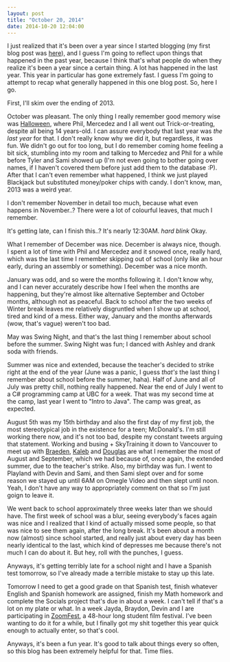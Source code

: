 ```yaml
---
layout: post
title: "October 20, 2014"
date: 2014-10-20 12:04:00
---
```


I just realized that it's been over a year since I started blogging
(my first blog post was [here](http://nulljosh.svbtle.com/october-9-2013)),
and I guess I'm going to reflect upon things that happened in the past year,
because I think that's what people do when they realize it's been a year
since a certain thing. A lot has happened in the last year. This year in
particular has gone extremely fast. I guess I'm going to attempt
to recap what generally happened in this one blog post. So, here I go.

First, I'll skim over the ending of 2013.

October was pleasant. The only thing I really remember good memory
wise was [Halloween](http://nulljosh.svbtle.com/november-1-2013), where Phil,
Mercedez and I all went out Trick-or-treating, despite all being 14 years-old.
I can assure everybody that last year was *the last year* for that. I don't
really know why we did it, but regardless, it was fun. We didn't go out for too
long, but I do remember coming home feeling a bit sick, stumbling into my room
and talking to Mercedez and Phil for a while before Tyler and Sami showed up
(I'm not even going to bother going over names, if I haven't covered them
before just add them to the database :P). After that I can't even remember
what happened, I think we just played Blackjack but substituted money/poker
chips with candy. I don't know, man, 2013 was a weird year.

I don't remember November in detail too much, because what even happens
in November..? There were a lot of colourful leaves, that much I remember.

It's getting late, can I finish this..? It's nearly 12:30AM. *hard blink* Okay.

What I remember of December was nice. December is always nice, though.
I spent a lot of time with Phil and Mercedez and it snowed once, really hard,
which was the last time I remember skipping out of school (only like an hour
  early, during an assembly or something). December was a nice month.

January was odd, and so were the months following it. I don't know why, and
I can never accurately describe how I feel when the months are happening, but
they're almost like alternative September and October months, although not
as peaceful. Back to school after the two weeks of Winter break leaves
me relatively disgruntled when I show up at school, tired and kind of a mess.
Either way, January and the months afterwards (wow, that's vague) weren't
too bad.

May was Swing Night, and that's the last thing I remember about school before
the summer. Swing Night was fun; I danced with Ashley and drank soda
with friends.

Summer was nice and extended, because the teacher's decided to strike right at
the end of the year (June was a panic, I guess *that's* the last thing
I remember about school before the summer, haha). Half of June and all of July
was pretty chill, nothing really happened. Near the end of July I went to
a C# programming camp at UBC for a week. That was my second time at the camp,
last year I went to "Intro to Java". The camp was great, as expected.

August 5th was my 15th birthday and also the first day of my first job,
the most stereotypical job in the existence for a teen; McDonald's. I'm
still working there now, and it's not too bad, despite my constant
tweets arguing that statement. Working and busing + SkyTraining it down to
Vancouver to meet up with [Braeden](https://twitter.com/BraedenMayer),
[Kaleb](https://twitter.com/KalebButt) and
[Douglas](https://twitter.com/istx25) are what I remember the most of August
and September, which we had because of, once again, the extended summer, due
to the teacher's strike. Also, my birthday was fun. I went to Playland with
Devin and Sami, and then Sami slept over and for some reason we stayed up
until 6AM on Omegle Video and then slept until noon. Yeah, I don't have
any way to appropriately comment on that so I'm just goign to leave it.

We went back to school approximately three weeks later than we should have.
The first week of school was a blur, seeing everybody's faces again was
nice and I realized that I kind of actually missed some people, so that was
nice to see them again, after the long break. It's been about a month now
(almost) since school started, and really just about every day has been
nearly identical to the last, which kind of depresses me because
there's not much I can do about it. But hey, roll with the punches, I guess.

Anyways, it's getting terribly late for a school night and I have a Spanish
test tomorrow, so I've already made a terrible mistake to stay up this late.

Tomorrow I need to get a good grade on that Spanish test, finish whatever
English and Spanish homework are assigned, finish my Math homework and
complete the Socials project that's due in about a week. I can't tell if
that's a lot on my plate or what. In a week Jayda, Braydon, Devin and I
are participating in [ZoomFest](http://www.zoomfest.com/), a 48-hour long
student film festival. I've been wanting to do it for a while, but I
finally got my shit together this year quick enough to actually enter, so
that's cool.

Anyways, it's been a fun year. It's good to talk about things every so often,
so this blog has been extremely helpful for that. Time flies.
